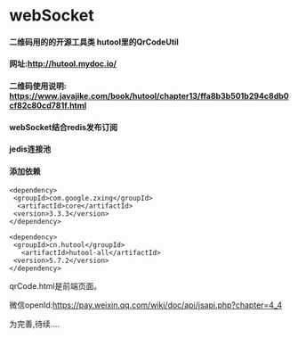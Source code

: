 # webSocket

#### 二维码用的的开源工具类 hutool里的QrCodeUtil
#### 网址:http://hutool.mydoc.io/
#### 二维码使用说明: https://www.javajike.com/book/hutool/chapter13/ffa8b3b501b294c8db0cf82c80cd781f.html
#### webSocket结合redis发布订阅
#### jedis连接池 
#### 添加依赖
    <dependency>
     <groupId>com.google.zxing</groupId>
      <artifactId>core</artifactId>
     <version>3.3.3</version>
    </dependency>

    <dependency>
     <groupId>cn.hutool</groupId>
       <artifactId>hutool-all</artifactId>
     <version>5.7.2</version>
    </dependency>

qrCode.html是前端页面。  

微信openId:https://pay.weixin.qq.com/wiki/doc/api/jsapi.php?chapter=4_4  

为完善,待续....